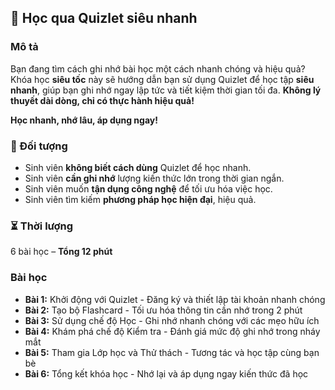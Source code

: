 ## 📌 Học qua Quizlet siêu nhanh  

### Mô tả  
Bạn đang tìm cách ghi nhớ bài học một cách nhanh chóng và hiệu quả? Khóa học **siêu tốc** này sẽ hướng dẫn bạn sử dụng Quizlet để học tập **siêu nhanh**, giúp bạn ghi nhớ ngay lập tức và tiết kiệm thời gian tối đa. **Không lý thuyết dài dòng, chỉ có thực hành hiệu quả!**

**Học nhanh, nhớ lâu, áp dụng ngay!**

### 🎯 Đối tượng  
- Sinh viên **không biết cách dùng** Quizlet để học nhanh.  
- Sinh viên **cần ghi nhớ** lượng kiến thức lớn trong thời gian ngắn.  
- Sinh viên muốn **tận dụng công nghệ** để tối ưu hóa việc học.  
- Sinh viên tìm kiếm **phương pháp học hiện đại**, hiệu quả.  

### ⏳ Thời lượng  
6 bài học – **Tổng 12 phút**  

### Bài học  
- **Bài 1:** Khởi động với Quizlet - Đăng ký và thiết lập tài khoản nhanh chóng  
- **Bài 2:** Tạo bộ Flashcard - Tối ưu hóa thông tin cần nhớ trong 2 phút  
- **Bài 3:** Sử dụng chế độ Học - Ghi nhớ nhanh chóng với các mẹo hữu ích  
- **Bài 4:** Khám phá chế độ Kiểm tra - Đánh giá mức độ ghi nhớ trong nháy mắt  
- **Bài 5:** Tham gia Lớp học và Thử thách - Tương tác và học tập cùng bạn bè  
- **Bài 6:** Tổng kết khóa học - Nhớ lại và áp dụng ngay kiến thức đã học
